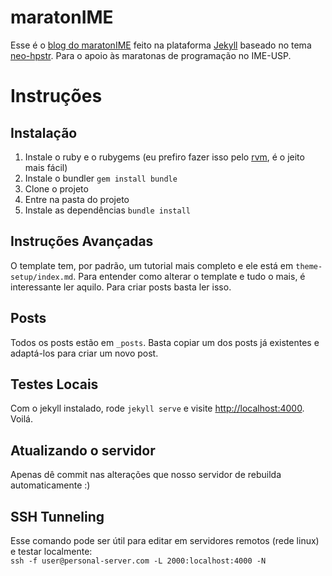 # maratonIME
Esse é o [blog do maratonIME](http://www.ime.usp.br/~maratona/) feito na plataforma [Jekyll](http://jekyllrb.com) baseado no tema [neo-hpstr](https://github.com/aron-bordin/neo-hpstr-jekyll-theme). Para o apoio às maratonas de programação no IME-USP.

# Instruções
## Instalação
1. Instale o ruby e o rubygems (eu prefiro fazer isso pelo [rvm](https://rvm.io/), é o jeito mais fácil)
2. Instale o bundler `gem install bundle`
3. Clone o projeto
3. Entre na pasta do projeto
4. Instale as dependências `bundle install`

## Instruções Avançadas
O template tem, por padrão, um tutorial mais completo e ele está em `theme-setup/index.md`. Para entender como alterar o template e tudo o mais, é interessante ler aquilo. Para criar posts basta ler isso.

## Posts
Todos os posts estão em `_posts`. Basta copiar um dos posts já existentes e adaptá-los para criar um novo post.

## Testes Locais
Com o jekyll instalado, rode `jekyll serve` e visite [http://localhost:4000](http://localhost:4000). Voilá.

## Atualizando o servidor
Apenas dê commit nas alterações que nosso servidor de rebuilda automaticamente :)

## SSH Tunneling
Esse comando pode ser útil para editar em servidores remotos (rede linux) e testar localmente:  
``ssh -f user@personal-server.com -L 2000:localhost:4000 -N``
